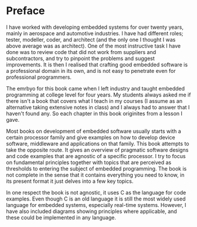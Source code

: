 # Preface

I have worked with developing embedded systems for over twenty years, mainly in aerospace and automotive industries. I have had different roles; tester, modeller, coder, and architect (and the only one I thought I was above average was as architect). One of the most instructive task I have done was to review code that did not work from suppliers and subcontractors, and try to pinpoint the problems and suggest improvements. It is then I realised that crafting good embedded software is a professional domain in its own, and is not easy to penetrate even for professional programmers.

The emrbyo for this book came when I left industry and taught embedded programming at college level for four years. My students always asked me if there isn't a book that covers what I teach in my courses (I assume as an alternative taking extensive notes in class) and I always had to answer that I haven't found any. So each chapter in this book originites from a lesson I gave. 

Most books on development of embedded software usually starts with a certain processor family and give examples on how to develop device software, middleware and applications on that family.
This book attempts to take the opposite route. It gives an overview of pragmatic software designs and code examples that are agnostic of a specific processor. I try to focus on fundamental principles together with topics that are perceived as thresholds to entering the subject of embedded programming.
The book is not complete in the sense that it contains everything you need to know, in its present format it just delves into a few key topics.

In one respect the book is not agnostic, it uses C as the language for code examples. Even though C is an old language it is still the most widely used language for embedded systems, especially real-time systems. However, I have also included diagrams showing principles where applicable, and these could be implemented in any language.
